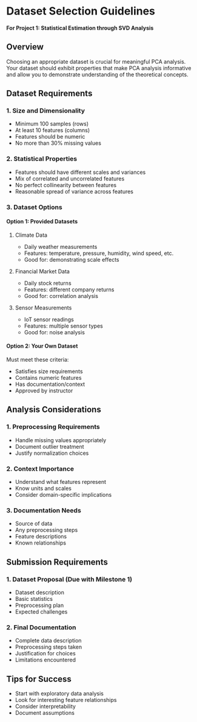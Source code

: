 # Dataset Selection Guidelines
**For Project 1: Statistical Estimation through SVD Analysis**

## Overview
Choosing an appropriate dataset is crucial for meaningful PCA analysis. Your dataset should exhibit properties that make PCA analysis informative and allow you to demonstrate understanding of the theoretical concepts.

## Dataset Requirements

### 1. Size and Dimensionality
- Minimum 100 samples (rows)
- At least 10 features (columns)
- Features should be numeric
- No more than 30% missing values

### 2. Statistical Properties
- Features should have different scales and variances
- Mix of correlated and uncorrelated features
- No perfect collinearity between features
- Reasonable spread of variance across features

### 3. Dataset Options

#### Option 1: Provided Datasets
1. Climate Data
   - Daily weather measurements
   - Features: temperature, pressure, humidity, wind speed, etc.
   - Good for: demonstrating scale effects

2. Financial Market Data
   - Daily stock returns
   - Features: different company returns
   - Good for: correlation analysis

3. Sensor Measurements
   - IoT sensor readings
   - Features: multiple sensor types
   - Good for: noise analysis

#### Option 2: Your Own Dataset
Must meet these criteria:
- Satisfies size requirements
- Contains numeric features
- Has documentation/context
- Approved by instructor

## Analysis Considerations

### 1. Preprocessing Requirements
- Handle missing values appropriately
- Document outlier treatment
- Justify normalization choices

### 2. Context Importance
- Understand what features represent
- Know units and scales
- Consider domain-specific implications

### 3. Documentation Needs
- Source of data
- Any preprocessing steps
- Feature descriptions
- Known relationships

## Submission Requirements

### 1. Dataset Proposal (Due with Milestone 1)
- Dataset description
- Basic statistics
- Preprocessing plan
- Expected challenges

### 2. Final Documentation
- Complete data description
- Preprocessing steps taken
- Justification for choices
- Limitations encountered

## Tips for Success
- Start with exploratory data analysis
- Look for interesting feature relationships
- Consider interpretability
- Document assumptions
